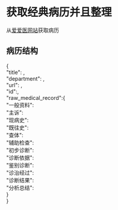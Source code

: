 # 获取经典病历并且整理
从[爱爱医网站](https://bingli.iiyi.com/)获取病历<br>
## 病历结构<br>
{<br>
"title": ,<br>
"department": ,<br>
"url": ,<br>
"id":,<br>
"raw_medical_record":{<br>
    "一般资料":<br>
    "主诉": <br>
    "现病史": <br>
    "既往史":<br> 
    "查体": <br>
    "辅助检查":<br>
    "初步诊断":<br>
    "诊断依据":<br>
    "鉴别诊断": <br>
    "诊治经过": <br>
    "诊断结果": <br>
    "分析总结":<br>
  }<br>
}<br>
